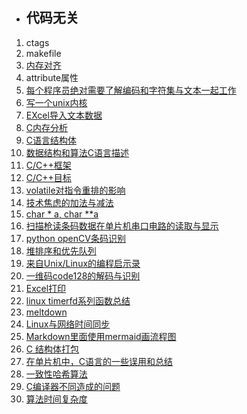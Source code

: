 * ## 代码无关
1. ctags
2. makefile
3. [内存对齐](https://github.com/money89757/Linux-Book/blob/master/%E4%BB%A3%E7%A0%81%E6%97%A0%E5%85%B3/%E5%86%85%E5%AD%98%E5%AF%B9%E9%BD%90.md)
4. attribute属性
5. [每个程序员绝对需要了解编码和字符集与文本一起工作](http://kunststube.net/encoding/)
6. [写一个unix内核](https://indradhanush.github.io/blog/writing-a-unix-shell-part-1/)
7. [EXcel导入文本数据](http://blog.163.com/sunlongfei0218@126/blog/static/976953332011740723915/)
8. [C内存分析](http://marek.vavrusa.com/c/memory/2015/02/20/memory)
9. [C语言结构体](http://blog.jobbole.com/57822/)
10. [数据结构和算法C语言描述](http://www.luocong.com/dsaanotes/index-Z-H-1.htm#node_toc_start)
11. [C/C++框架](http://www.jianshu.com/p/37dcc830abc2)
12. [C/C++目标](http://blog.csdn.net/langeldep/article/details/6293655)
13. [volatile对指令重排的影响](https://mp.weixin.qq.com/s?__biz=MzI1MTIzMzI2MA==&mid=2650562071&idx=1&sn=f38957e70329e14a994ee53c96751331&chksm=f1fee894c68961827a883c365a1d3646ff8b3b7267dc97cacd93ca265375d52e2a08c4d6806a&scene=0#rd)
14. [技术焦虑的加法与减法](https://mp.weixin.qq.com/s?__biz=MjM5MjAwODM4MA==&mid=2650692192&idx=1&sn=f81535eb3e30730d6a9aff6d230f8036&chksm=bea62bb389d1a2a5e488341ed4213fae0f1046b0eabd6c47d0bf2494a96efbfff0f2aa50d9e4&scene=0#rd)
15. [char * a, char **a](http://blog.163.com/digoal@126/blog/static/163877040201271195312138/)
16. [扫描枪读条码数据在单片机串口电路的读取与显示](http://blog.csdn.net/guomutian911/article/details/23925585)
17. [python openCV条码识别](https://mp.weixin.qq.com/s/epPB4gHd5X4K3abrzJAGEw)
18. [堆排序和优先队列](https://mp.weixin.qq.com/s?__biz=MzI1MTIzMzI2MA==&mid=2650562293&idx=1&sn=97fefe1225b2aea281f3df065c04e447&chksm=f1fee876c6896160552a71f3fae9e5705655b86a99e66b63071533bef582122e151771df4d04&mpshare=1&scene=1&srcid=0128wSJpUiiIUCSlPPNw3qz6#rd)
19. [来自Unix/Linux的编程启示录](http://blog.csdn.net/dd864140130/article/details/54922319)
20. [一维码code128的解码与识别](http://blog.csdn.net/fengbingchun/article/details/54604786)
21. [Excel打印](https://zhuanlan.zhihu.com/p/30011566)
22. [linux timerfd系列函数总结](https://www.cnblogs.com/wenqiang/p/6698371.html)
23. [meltdown](https://meltdownattack.com/meltdown.pdf)
24. [Linux与网络时间同步](https://www.cnblogs.com/blogforly/p/5953878.html)
25. [Markdown里面使用mermaid画流程图](http://blog.csdn.net/Subson/article/details/78054689)
26. [C 结构体打包](https://qkldx.net/topic/1368/%E5%A4%B1%E4%BC%A0%E7%9A%84c%E7%BB%93%E6%9E%84%E4%BD%93%E6%89%93%E5%8C%85%E6%8A%80%E8%89%BA)
27. [在单片机中，C语言的一些误用和总结](http://blog.csdn.net/DP29syM41zyGndVF/article/details/79017455)
28. [一致性哈希算法](http://www.zsythink.net/archives/1182)
29. [C编译器不同造成的问题](https://xiafei-xupt.github.io/2018/03/20/diary-2018-0318-0320/?from=singlemessage&isappinstalled=0#more)
30. [算法时间复杂度](https://www.cnblogs.com/gaochundong/p/complexity_of_algorithms.html)
